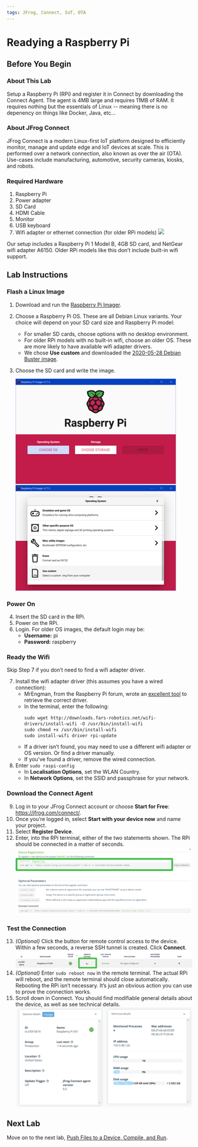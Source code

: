 ```yaml
---
tags: JFrog, Connect, IoT, OTA
---
```

# Readying a Raspberry Pi #

## Before You Begin ##

### About This Lab ###
Setup a Raspberry Pi (RPi) and register it in Connect by downloading the Connect Agent. The agent is 4MB large and requires 11MB of RAM. It requires nothing but the essentials of Linux -- meaning there is no depenency on things like Docker, Java, etc...

### About JFrog Connect ###
JFrog Connect is a modern Linux-first IoT platform designed to efficiently monitor, manage and update edge and IoT devices at scale. This is performed over a network connection, also known as over the air (OTA).
Use-cases include manufacturing, automotive, security cameras, kiosks, and robots.

### Required Hardware ###
1. Raspberry Pi
2. Power adapter
3. SD Card
4. HDMI Cable
5. Monitor
6. USB keyboard
7. Wifi adapter or ethernet connection (for older RPi models)
    ![](img/RPi.png)

Our setup includes a Raspberry Pi 1 Model B, 4GB SD card, and NetGear wifi adapter A6150. Older RPi models like this don’t include built-in wifi support.


## Lab Instructions ##
### Flash a Linux Image ###
1. Download and run the [Raspberry Pi Imager](https://www.raspberrypi.com/software/).
2. Choose a Raspberry Pi OS. These are all Debian Linux variants. Your choice will depend on your SD card size and Raspberry Pi model:
	- For smaller SD cards, choose options with no desktop environment.
	- For older RPi models with no built-in wifi, choose an older OS. These are more likely to have available wifi adapter drivers. 
	- We chose **Use custom** and downloaded the [2020-05-28 Debian Buster image](https://downloads.raspberrypi.org/raspios_lite_armhf/images/).
3. Choose the SD card and write the image.

    ![](img/Imager1.png)
    ![](img/Imager2.png)

### Power On ###
4. Insert the SD card in the RPi.
5. Power on the RPi.
6. Login. For older OS images, the default	login may be:
	- **Username:** pi
	- **Password:** raspberry

### Ready the Wifi ###
Skip Step 7 if you don’t need to find a wifi adapter driver.

7. Install the wifi adapter driver (this assumes you have a wired connection):
	- MrEngman, from the Raspberry Pi forum, wrote an [excellent tool](https://forums.raspberrypi.com/viewtopic.php?t=241593) to retrieve the correct driver.
	- In the terminal, enter the following:
        ````
        sudo wget http://downloads.fars-robotics.net/wifi-drivers/install-wifi -O /usr/bin/install-wifi
        sudo chmod +x /usr/bin/install-wifi
        sudo install-wifi driver rpi-update
        ````
    - If a driver isn’t found, you may need to use a different wifi adapter or OS version. Or find a driver manually. 
    - If you've found a driver, remove the wired connection. 
8. Enter ````sudo raspi-config````
	- In **Localisation Options**, set the WLAN Country.
	- In **Network Options**, set the SSID and passphrase for your network.

### Download the Connect Agent ###
9. Log in to your JFrog Connect account or choose **Start for Free**: https://jfrog.com/connect/.
10. Once you’re logged in, select **Start with your device now** and name your project.
11. Select **Register Device**.
12. Enter, into the RPi terminal, either of the two statements shown. The RPi should be connected in a matter of seconds.
    ![](img/DownloadAgent.png)

### Test the Connection ###
13. *(Optional)* Click the button for remote control access to the device. Within a few seconds, a reverse SSH tunnel is created. Click **Connect**.
    ![](img/RemoteControl1.png)
14. *(Optional)* Enter `sudo reboot now` in the remote terminal. The actual RPi will reboot, and the remote terminal should close automatically. Rebooting the RPi isn’t necessary. It’s just an obvious action you can use to prove the connection works.
15. Scroll down in Connect. You should find modifiable general details about the device, as well as see technical details.
    ![](img/Details.png)

## Next Lab ##
Move on to the next lab, [Push Files to a Device, Compile, and Run](/Initial-files.md).
